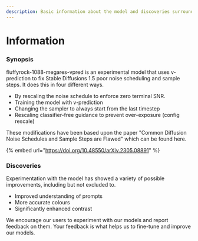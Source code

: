 ```yaml
---
description: Basic information about the model and discoveries surrounding it.
---
```


# Information

### Synopsis

fluffyrock-1088-megares-vpred is an experimental model that uses v-prediction to fix Stable Diffusions 1.5 poor noise scheduling and sample steps. It does this in four different ways.

* By rescaling the noise schedule to enforce zero terminal SNR.
* Training the model with v-prediction
* Changing the sampler to always start from the last timestep
* Rescaling classifier-free guidance to prevent over-exposure (config rescale)

These modifications have been based upon the paper "Common Diffusion Noise Schedules and Sample Steps are Flawed" which can be found here.

{% embed url="https://doi.org/10.48550/arXiv.2305.08891" %}

### Discoveries

Experimentation with the model has showed a variety of possible improvements, including but not excluded to.

* Improved understanding of prompts
* More accurate colours
* Significantly enhanced contrast

We encourage our users to experiment with our models and report feedback on them. Your feedback is what helps us to fine-tune and improve our models.

